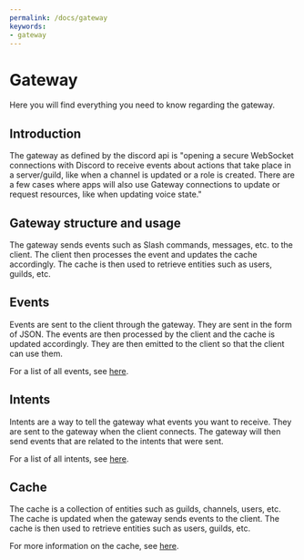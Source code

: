```yaml
---
permalink: /docs/gateway
keywords:
- gateway
---
```


# Gateway

Here you will find everything you need to know regarding the gateway.

## Introduction

The gateway as defined by the discord api is "opening a secure WebSocket connections with Discord to receive events about actions that take place in a server/guild, like when a channel is updated or a role is created. There are a few cases where apps will also use Gateway connections to update or request resources, like when updating voice state."

## Gateway structure and usage

The gateway sends events such as Slash commands, messages, etc. to the client. The client then processes the event and updates the cache accordingly. The cache is then used to retrieve entities such as users, guilds, etc.


## Events

Events are sent to the client through the gateway. They are sent in the form of JSON. The events are then processed by the client and the cache is updated accordingly. They are then emitted to the client so that the client can use them.

For a list of all events, see [here](/docs/gateway/events).

## Intents

Intents are a way to tell the gateway what events you want to receive. They are sent to the gateway when the client connects. The gateway will then send events that are related to the intents that were sent.

For a list of all intents, see [here](/docs/gateway/intents).

## Cache

The cache is a collection of entities such as guilds, channels, users, etc. The cache is updated when the gateway sends events to the client. The cache is then used to retrieve entities such as users, guilds, etc.

For more information on the cache, see [here](/docs/gateway/cache).